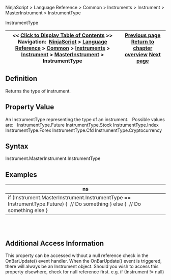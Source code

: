 ﻿
NinjaScript \> Language Reference \> Common \> Instruments \> Instrument \> MasterInstrument \> InstrumentType

InstrumentType

| \<\< [Click to Display Table of Contents](instrumenttype.md) \>\> **Navigation:**     [NinjaScript](ninjascript-1.md) \> [Language Reference](language_reference_wip-1.md) \> [Common](common-1.md) \> [Instruments](instruments_ninjascript-1.md) \> [Instrument](instrument-1.md) \> [MasterInstrument](masterinstrument-1.md) \> InstrumentType | [Previous page](formatprice-1.md) [Return to chapter overview](masterinstrument-1.md) [Next page](mergepolicy-1.md) |
| --- | --- |
## Definition
Returns the type of instrument.
## 
## Property Value
An InstrumentType representing the type of an instrument.
 
Possible values are:
 
InstrumentType.Future
InstrumentType.Stock
InstrumentType.Index
InstrumentType.Forex 
InstrumentType.Cfd
InstrumentType.Cryptocurrency
## 
## Syntax
Instrument.MasterInstrument.InstrumentType
 
## 
## Examples

| ns |
| --- |
| if (Instrument.MasterInstrument.InstrumentType \=\= InstrumentType.Future) {  // Do something } else {  // Do something else } |
## 
 
## Additional Access Information
This property can be accessed without a null reference check in the OnBarUpdate() event handler. When the OnBarUpdate() event is triggered, there will always be an Instrument object. Should you wish to access this property elsewhere, check for null reference first. e.g. if (Instrument !\= null)
